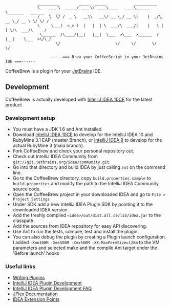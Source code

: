                   _________         _____  _____            __________
                  \_   ___ \  _____/ ____\/ ____\____   ____\______   \_______   ______  _  __
                  /    \  \/ /  _ \   __\\   __\/ __ \_/ __ \|    |  _/\_  __ \_/ __ \ \/ \/ /
                  \     \___(  <_> )  |   |  | \  ___/\  ___/|    |   \ |  | \/\  ___/\     /
                   \______  /\____/|__|   |__|  \___  >\___  >______  / |__|    \___  >\/\_/
                          \/                        \/     \/       \/              \/

                       ------=== Brew your CoffeeScript in your JetBrains IDE ===------

CoffeeBrew is a plugin for your [JetBrains](http://www.jetbrains.com) IDE.

## Development

CoffeeBrew is actually developed with [IntelliJ IDEA 10CE](http://www.jetbrains.com/idea/) for the latest product

### Development setup

* You must have a JDK 1.6 and Ant installed.
* Download [IntelliJ IDEA 10CE](http://www.jetbrains.com/idea/download/index.html) to develop for the IntelliJ IDEA 10
and RubyMine 3.1 EAP (master Branch), or [IntelliJ IDEA 9](http://devnet.jetbrains.net/docs/DOC-1228) to develop for the
actual RubyMine 3 (maia branch).
* Fork CoffeeBrew and check your personal repository out.
* Check out IntelliJ IDEA Community from `git://git.jetbrains.org/idea/community.git`.
* Go into that directory and build IDEA by just calling `ant` on the command line.
* Go to the CoffeeBrew directory, copy `build.properties.sample` to `build.properties` and modify the path to the
IntelliJ IDEA Community source code.
* Open the CoffeeBrew project in your downloaded IDEA and go to `File > Project Settings`
* Under SDK add a new IntelliJ IDEA Plugin SDK by pointing it to the downloaded IDEA version.
* Add the freshly compiled `<idea>/out/dist.all.ce/lib/idea.jar` to the classpath.
* Add the sources from IDEA repository for easy API discovering.
* Use Ant to run the tests, compile, test and install the plugin.
* You can also debug the plugin by creating a Plugin launch configuration. I added
`-Xmn100M -Xms500M -Xmx500M -XX:MaxPermSize=128m` to the VM parameters and selected make and the compile Ant target
under the 'Before launch' hooks

### Useful links

* [Writing Plugins](http://www.jetbrains.org/display/IJOS/Writing+Plug-ins)
* [IntelliJ IDEA Plugin Development](http://confluence.jetbrains.net/display/IDEADEV/PluginDevelopment)
* [IntelliJ IDEA Plugin Development FAQ](http://confluence.jetbrains.net/display/IDEADEV/Plugin+Development+FAQ)
* [JFlex Documentation](http://jflex.de/docu.html)
* [IDEA Extension Points](http://git.jetbrains.org/?p=idea/community.git;a=blob;f=platform/platform-resources/src/META-INF/LangExtensionPoints.xml;hb=HEAD)
